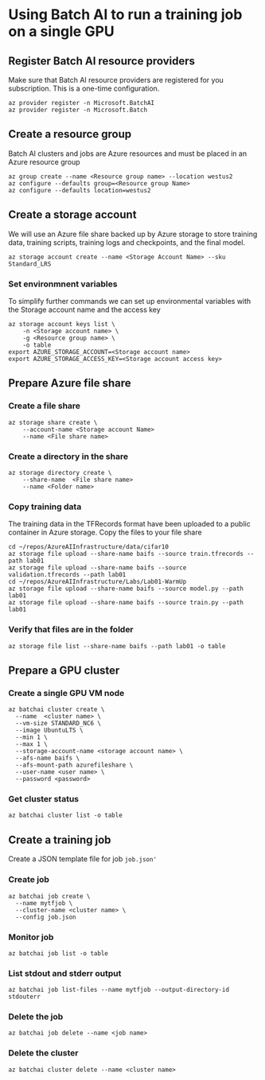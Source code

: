 # Using Batch AI to run a training job on a single GPU

## Register Batch AI resource providers
Make sure that Batch AI resource providers are registered for you subscription. This is a one-time configuration.
```
az provider register -n Microsoft.BatchAI
az provider register -n Microsoft.Batch
```
## Create a resource group
Batch AI clusters and jobs are Azure resources and must be placed in an Azure resource group
```
az group create --name <Resource group name> --location westus2
az configure --defaults group=<Resource group Name>
az configure --defaults location=westus2
```

## Create a storage account
We will use an Azure file share backed up by  Azure storage to store training data, training scripts, training logs and checkpoints, and the final model.
```
az storage account create --name <Storage Account Name> --sku Standard_LRS
```
### Set environmnent variables
To simplify further commands we can set up environmental variables with the Storage account name and the access key
```
az storage account keys list \
    -n <Storage account name> \
    -g <Resource group name> \
    -o table
export AZURE_STORAGE_ACCOUNT=<Storage account name>
export AZURE_STORAGE_ACCESS_KEY=<Storage account access key>
```

## Prepare Azure file share
### Create a file share
```
az storage share create \
    --account-name <Storage account Name> 
    --name <File share name>
```

### Create a directory in the share
```
az storage directory create \
    --share-name  <File share name>
    --name <Folder name>
```

### Copy training data
The training data in the TFRecords format have been uploaded to a public container in Azure storage. Copy the files to your file share

```
cd ~/repos/AzureAIInfrastructure/data/cifar10
az storage file upload --share-name baifs --source train.tfrecords --path lab01
az storage file upload --share-name baifs --source validation.tfrecords --path lab01
cd ~/repos/AzureAIInfrastructure/Labs/Lab01-WarmUp
az storage file upload --share-name baifs --source model.py --path lab01
az storage file upload --share-name baifs --source train.py --path lab01
```

### Verify that files are in the folder
```
az storage file list --share-name baifs --path lab01 -o table
```

## Prepare a GPU cluster
### Create a single GPU VM node
```
az batchai cluster create \
  --name  <cluster name> \
  --vm-size STANDARD_NC6 \
  --image UbuntuLTS \
  --min 1 \
  --max 1 \
  --storage-account-name <storage account name> \
  --afs-name baifs \
  --afs-mount-path azurefileshare \
  --user-name <user name> \
  --password <password>
```

### Get cluster status
```
az batchai cluster list -o table
```

## Create a training job

Create a JSON template file for job `job.json'`

### Create job
```
az batchai job create \
  --name mytfjob \
  --cluster-name <cluster name> \
  --config job.json
```
### Monitor job
```
az batchai job list -o table
```

### List stdout and stderr output
```
az batchai job list-files --name mytfjob --output-directory-id stdouterr
```

### Delete the job
```
az batchai job delete --name <job name>
```

### Delete the  cluster
```
az batchai cluster delete --name <cluster name>
```


